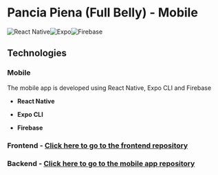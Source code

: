 # Pancia Piena (Full Belly) - Mobile

![React Native](https://img.shields.io/badge/react_native-%2320232a.svg?style=for-the-badge&logo=react&logoColor=%2361DAFB)![Expo](https://img.shields.io/badge/expo-1C1E24?style=for-the-badge&logo=expo&logoColor=#D04A37)![Firebase](https://img.shields.io/badge/firebase-%23039BE5.svg?style=for-the-badge&logo=firebase)

## Technologies

### Mobile

The mobile app is developed using React Native, Expo CLI and Firebase

- **React Native**

- **Expo CLI**

- **Firebase**

### Frontend - [Click here to go to the frontend repository](https://github.com/peppemig/pancia-piena-fe)

### Backend - [Click here to go to the mobile app repository](https://github.com/peppemig/pancia-piena-be)
